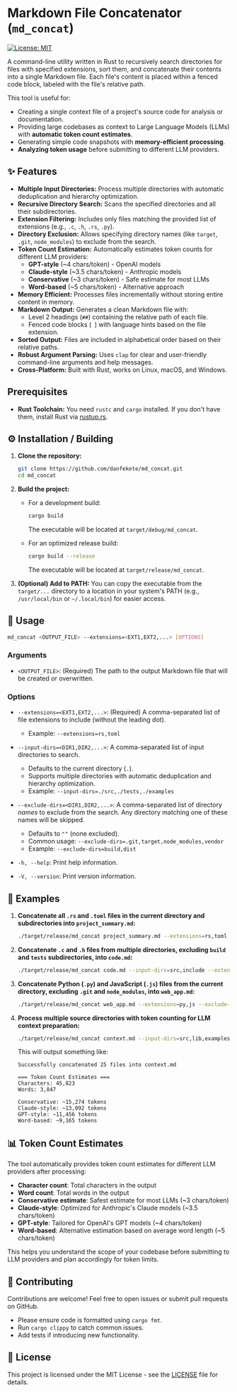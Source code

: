 # Markdown File Concatenator (`md_concat`)

[![License: MIT](https://img.shields.io/badge/License-MIT-yellow.svg)](https://opensource.org/licenses/MIT)

A command-line utility written in Rust to recursively search directories for files with specified extensions, sort them, and concatenate their contents into a single Markdown file. Each file's content is placed within a fenced code block, labeled with the file's relative path.

This tool is useful for:

*   Creating a single context file of a project's source code for analysis or documentation.
*   Providing large codebases as context to Large Language Models (LLMs) with **automatic token count estimates**.
*   Generating simple code snapshots with **memory-efficient processing**.
*   **Analyzing token usage** before submitting to different LLM providers.

## ✨ Features

*   **Multiple Input Directories:** Process multiple directories with automatic deduplication and hierarchy optimization.
*   **Recursive Directory Search:** Scans the specified directories and all their subdirectories.
*   **Extension Filtering:** Includes only files matching the provided list of extensions (e.g., `.c`, `.h`, `.rs`, `.py`).
*   **Directory Exclusion:** Allows specifying directory names (like `target`, `.git`, `node_modules`) to exclude from the search.
*   **Token Count Estimation:** Automatically estimates token counts for different LLM providers:
    *   **GPT-style** (~4 chars/token) - OpenAI models
    *   **Claude-style** (~3.5 chars/token) - Anthropic models  
    *   **Conservative** (~3 chars/token) - Safe estimate for most LLMs
    *   **Word-based** (~5 chars/token) - Alternative approach
*   **Memory Efficient:** Processes files incrementally without storing entire content in memory.
*   **Markdown Output:** Generates a clean Markdown file with:
    *   Level 2 headings (`##`) containing the relative path of each file.
    *   Fenced code blocks (``` ```) with language hints based on the file extension.
*   **Sorted Output:** Files are included in alphabetical order based on their relative paths.
*   **Robust Argument Parsing:** Uses `clap` for clear and user-friendly command-line arguments and help messages.
*   **Cross-Platform:** Built with Rust, works on Linux, macOS, and Windows.

##  Prerequisites

*   **Rust Toolchain:** You need `rustc` and `cargo` installed. If you don't have them, install Rust via [rustup.rs](https://rustup.rs/).

## ⚙️ Installation / Building

1.  **Clone the repository:**
    ```bash
    git clone https://github.com/danfekete/md_concat.git
    cd md_concat
    ```

2.  **Build the project:**
    *   For a development build:
        ```bash
        cargo build
        ```
        The executable will be located at `target/debug/md_concat`.

    *   For an optimized release build:
        ```bash
        cargo build --release
        ```
        The executable will be located at `target/release/md_concat`.

3.  **(Optional) Add to PATH:** You can copy the executable from the `target/...` directory to a location in your system's PATH (e.g., `/usr/local/bin` or `~/.local/bin`) for easier access.

## 🚀 Usage

```bash
md_concat <OUTPUT_FILE> --extensions=<EXT1,EXT2,...> [OPTIONS]
```

### Arguments

*   `<OUTPUT_FILE>`: (Required) The path to the output Markdown file that will be created or overwritten.

### Options

*   `--extensions=<EXT1,EXT2,...>`: (Required) A comma-separated list of file extensions to include (without the leading dot).
    *   Example: `--extensions=rs,toml`

*   `--input-dirs=<DIR1,DIR2,...>`: A comma-separated list of input directories to search.
    *   Defaults to the current directory (`.`).
    *   Supports multiple directories with automatic deduplication and hierarchy optimization.
    *   Example: `--input-dirs=./src,./tests,./examples`

*   `--exclude-dirs=<DIR1,DIR2,...>`: A comma-separated list of directory *names* to exclude from the search. Any directory matching one of these names will be skipped.
    *   Defaults to `""` (none excluded).
    *   Common usage: `--exclude-dirs=.git,target,node_modules,vendor`
    *   Example: `--exclude-dirs=build,dist`

*   `-h, --help`: Print help information.
*   `-V, --version`: Print version information.

## 📝 Examples

1.  **Concatenate all `.rs` and `.toml` files in the current directory and subdirectories into `project_summary.md`:**
    ```bash
    ./target/release/md_concat project_summary.md --extensions=rs,toml
    ```

2.  **Concatenate `.c` and `.h` files from multiple directories, excluding `build` and `tests` subdirectories, into `code.md`:**
    ```bash
    ./target/release/md_concat code.md --input-dirs=src,include --extensions=c,h --exclude-dirs=build,tests
    ```

3.  **Concatenate Python (`.py`) and JavaScript (`.js`) files from the current directory, excluding `.git` and `node_modules`, into `web_app.md`:**
    ```bash
    ./target/release/md_concat web_app.md --extensions=py,js --exclude-dirs=.git,node_modules
    ```

4.  **Process multiple source directories with token counting for LLM context preparation:**
    ```bash
    ./target/release/md_concat context.md --input-dirs=src,lib,examples --extensions=rs --exclude-dirs=target
    ```
    
    This will output something like:
    ```
    Successfully concatenated 25 files into context.md
    
    === Token Count Estimates ===
    Characters: 45,823
    Words: 3,847
    
    Conservative: ~15,274 tokens
    Claude-style: ~13,092 tokens
    GPT-style: ~11,456 tokens
    Word-based: ~9,165 tokens
    ```

## 📊 Token Count Estimates

The tool automatically provides token count estimates for different LLM providers after processing:

- **Character count**: Total characters in the output
- **Word count**: Total words in the output  
- **Conservative estimate**: Safest estimate for most LLMs (~3 chars/token)
- **Claude-style**: Optimized for Anthropic's Claude models (~3.5 chars/token)
- **GPT-style**: Tailored for OpenAI's GPT models (~4 chars/token)
- **Word-based**: Alternative estimation based on average word length (~5 chars/token)

This helps you understand the scope of your codebase before submitting to LLM providers and plan accordingly for token limits.

## 🤝 Contributing

Contributions are welcome! Feel free to open issues or submit pull requests on GitHub.

*   Please ensure code is formatted using `cargo fmt`.
*   Run `cargo clippy` to catch common issues.
*   Add tests if introducing new functionality.

## 📄 License

This project is licensed under the MIT License - see the [LICENSE](LICENSE) file for details.